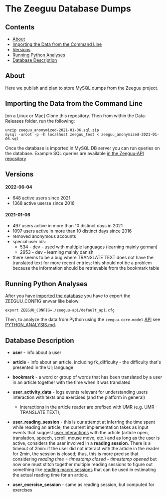 # The Zeeguu Database Dumps

## Contents
- [About](#about)
- [Importing the Data from the Command Line](#importing-the-data-from-the-command-line)
- [Versions](#versions)
- [Running Python Analyses](#running-python-analyses)
- [Database Description](#database-description)

## About

Here we publish and plan to store MySQL dumps from the Zeeguu project. 

## Importing the Data from the Command Line

[on a Linux or Mac] Clone this repository. Then from within the Data-Releases folder, run the following: 
````
unzip zeeguu_anonymized-2021-01-06.sql.zip
mysql -uroot -p -h localhost zeeguu_test < zeeguu_anonymized-2021-01-06.sql
````

Once the database is imported in MySQL DB server you can run queries on the database. Example SQL queries are available [in the Zeeguu-API repository](https://github.com/zeeguu-ecosystem/zeeguu-api/tree/master/tools/sql)



## Versions

#### 2022-06-04
* 648 active users since 2021
* 1368 active userse since 2016


#### 2021-01-06

* 497 users active in more than 10 distinct days in 2021
* 1097 users active in more than 10 distinct days since 2016
* removed anonymous accounts
* special user ids: 
	* 534 - dev - used with multiple languages (learning mainly german)
	* 2953 - dev - learning mainly danish
* there seems to be a bug where TRANSLATE TEXT does not have the translated text for more recent entries; this should not be a problem because the information should be retrievable from the bookmark table



## Running Python Analyses

After you have [imported the database](#importing-the-database) you have to export the ZEEGUU_CONFIG envvar like below: 

````
export ZEEGUU_CONFIG=./zeeguu-api/default_api.cfg
````

Then, to analyze the data from Python using the `zeeguu.core.model` [API](https://github.com/zeeguu-ecosystem/zeeguu-api/tree/master/zeeguu/core/model) see [PYTHON_ANALYSIS.md](./PYTHON_ANALYSIS.md). 


## Database Description

* **user** - info about a user 
* **article** - info about an article, including fk_difficulty - the difficulty that's presented in the UI; language 
* **bookmark** - a word or group of words that has been translated by a user in an article together with the time when it was translated
* **user\_activity\_data** - logs events relevant for understanding users interaction with texts and exercises (and the platform in general)
	* interactions in the article reader are prefixed with UMR (e.g. UMR - TRANSLATE TEXT);

* **user\_reading\_session** - this is our attempt at inferring the time spent while reading an article; the current implementation takes as input events that suggest [user interactions](https://github.com/zeeguu-ecosystem/zeeguu-api/blob/master/zeeguu/core/model/user_reading_session.py) with the article (article open, translation, speech, scroll, mouse move, etc.) and as long as the user is active, considers the user involved in a **reading session**. There is a timeout of 2min: if the user did not interact with the article in the reader for 2min, the session is closed; thus, this is more precise that considering *reading time = timestamp closed - timestamp opened* but now one must stitch together multiple reading sessions to figure out something like [reading macro sessions](https://github.com/zeeguu-ecosystem/DB-Examples/blob/master/python-analysis/macro_session.py) that can be used in estimating the actual reading time for an article. 

* **user\_exercise\_session** - same as reading session, but computed for exercises





